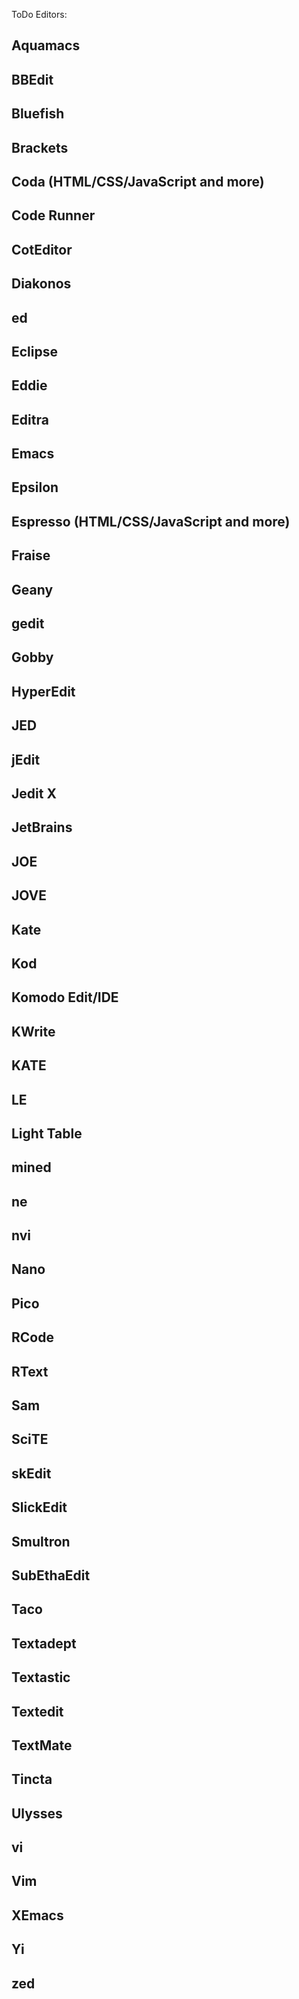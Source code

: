 ToDo Editors:

## Aquamacs
## BBEdit
## Bluefish
## Brackets
## Coda (HTML/CSS/JavaScript and more)
## Code Runner
## CotEditor
## Diakonos
## ed
## Eclipse
## Eddie
## Editra
## Emacs
## Epsilon
## Espresso (HTML/CSS/JavaScript and more)
## Fraise
## Geany
## gedit
## Gobby
## HyperEdit
## JED
## jEdit
## Jedit X
## JetBrains
## JOE
## JOVE
## Kate
## Kod
## Komodo Edit/IDE
## KWrite
## KATE
## LE
## Light Table
## mined
## ne
## nvi
## Nano
## Pico
## RCode
## RText
## Sam
## SciTE
## skEdit
## SlickEdit
## Smultron
## SubEthaEdit
## Taco
## Textadept
## Textastic
## Textedit
## TextMate
## Tincta
## Ulysses 
## vi
## Vim
## XEmacs
## Yi
## zed


